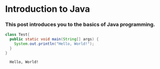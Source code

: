# Introduction to Java

### This post introduces you to the basics of Java programming.

```java
class Test{
  public static void main(String[] args) {
    System.out.println("Hello, World!");
  }
}
```

```bash
  Hello, World!
```
